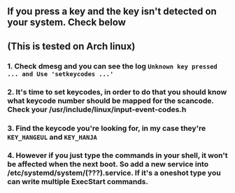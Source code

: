 ## If you press a key and the key isn't detected on your system. Check below
## (This is tested on Arch linux)

### 1. Check dmesg and you can see the log `Unknown key pressed ... and Use 'setkeycodes ...'`

### 2. It's time to set keycodes, in order to do that you should know what keycode number should be mapped for the scancode. Check your /usr/include/linux/input-event-codes.h

### 3. Find the keycode you're looking for, in my case they're `KEY_HANGEUL` and `KEY_HANJA`

### 4. However if you just type the commands in your shell, it won't be affected when the next boot. So add a new service into /etc/systemd/system/(???).service. If it's a oneshot type you can write multiple ExecStart commands.

